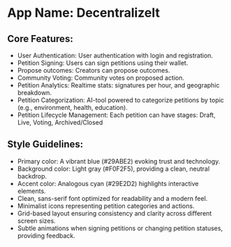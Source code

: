 # **App Name**: DecentralizeIt

## Core Features:

- User Authentication: User authentication with login and registration.
- Petition Signing: Users can sign petitions using their wallet.
- Propose outcomes: Creators can propose outcomes.
- Community Voting: Community votes on proposed action.
- Petition Analytics: Realtime stats: signatures per hour, and geographic breakdown.
- Petition Categorization: AI-tool powered to categorize petitions by topic (e.g., environment, health, education).
- Petition Lifecycle Management: Each petition can have stages: Draft, Live, Voting, Archived/Closed

## Style Guidelines:

- Primary color: A vibrant blue (#29ABE2) evoking trust and technology.
- Background color: Light gray (#F0F2F5), providing a clean, neutral backdrop.
- Accent color: Analogous cyan (#29E2D2) highlights interactive elements.
- Clean, sans-serif font optimized for readability and a modern feel.
- Minimalist icons representing petition categories and actions.
- Grid-based layout ensuring consistency and clarity across different screen sizes.
- Subtle animations when signing petitions or changing petition statuses, providing feedback.